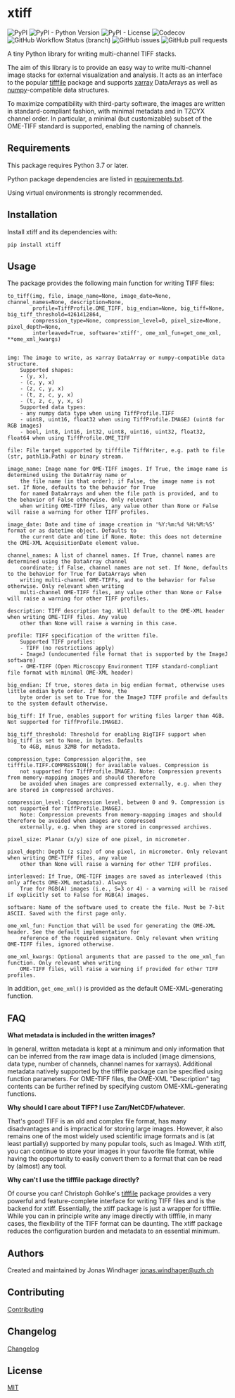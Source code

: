 # xtiff

![PyPI](https://img.shields.io/pypi/v/xtiff)
![PyPI - Python Version](https://img.shields.io/pypi/pyversions/xtiff)
![PyPI - License](https://img.shields.io/pypi/l/xtiff)
![Codecov](https://img.shields.io/codecov/c/github/BodenmillerGroup/xtiff)
![GitHub Workflow Status (branch)](https://img.shields.io/github/workflow/status/BodenmillerGroup/xtiff/test-and-deploy/master)
![GitHub issues](https://img.shields.io/github/issues/BodenmillerGroup/xtiff)
![GitHub pull requests](https://img.shields.io/github/issues-pr/BodenmillerGroup/xtiff)

A tiny Python library for writing multi-channel TIFF stacks.

The aim of this library is to provide an easy way to write multi-channel image stacks for external visualization and
analysis. It acts as an interface to the popular [tifffile](https://www.lfd.uci.edu/~gohlke/) package and supports
[xarray](http://xarray.pydata.org) DataArrays as well as [numpy](https://www.numpy.org)-compatible data structures.

To maximize compatibility with third-party software, the images are written in standard-compliant fashion, with minimal
metadata and in TZCYX channel order. In particular, a minimal (but customizable) subset of the OME-TIFF standard is
supported, enabling the naming of channels.

## Requirements

This package requires Python 3.7 or later.

Python package dependencies are listed in [requirements.txt](https://github.com/BodenmillerGroup/xtiff/blob/master/requirements.txt).

Using virtual environments is strongly recommended.

## Installation

Install xtiff and its dependencies with:

    pip install xtiff


## Usage

The package provides the following main function for writing TIFF files:

    to_tiff(img, file, image_name=None, image_date=None, channel_names=None, description=None, 
            profile=TiffProfile.OME_TIFF, big_endian=None, big_tiff=None, big_tiff_threshold=4261412864, 
            compression_type=None, compression_level=0, pixel_size=None, pixel_depth=None, 
            interleaved=True, software='xtiff', ome_xml_fun=get_ome_xml, **ome_xml_kwargs)
    

    img: The image to write, as xarray DataArray or numpy-compatible data structure.
        Supported shapes:
        - (y, x),
        - (c, y, x)
        - (z, c, y, x)
        - (t, z, c, y, x)
        - (t, z, c, y, x, s)
        Supported data types:
        - any numpy data type when using TiffProfile.TIFF
        - uint8, uint16, float32 when using TiffProfile.IMAGEJ (uint8 for RGB images)
        - bool, int8, int16, int32, uint8, uint16, uint32, float32, float64 when using TiffProfile.OME_TIFF

    file: File target supported by tifffile TiffWriter, e.g. path to file (str, pathlib.Path) or binary stream.

    image_name: Image name for OME-TIFF images. If True, the image name is determined using the DataArray name or
        the file name (in that order); if False, the image name is not set. If None, defaults to the behavior for True
        for named DataArrays and when the file path is provided, and to the behavior of False otherwise. Only relevant
        when writing OME-TIFF files, any value other than None or False will raise a warning for other TIFF profiles.

    image_date: Date and time of image creation in '%Y:%m:%d %H:%M:%S' format or as datetime object. Defaults to
        the current date and time if None. Note: this does not determine the OME-XML AcquisitionDate element value.

    channel_names: A list of channel names. If True, channel names are determined using the DataArray channel
        coordinate; if False, channel names are not set. If None, defaults to the behavior for True for DataArrays when
        writing multi-channel OME-TIFFs, and to the behavior for False otherwise. Only relevant when writing
        multi-channel OME-TIFF files, any value other than None or False will raise a warning for other TIFF profiles.

    description: TIFF description tag. Will default to the OME-XML header when writing OME-TIFF files. Any value
        other than None will raise a warning in this case.

    profile: TIFF specification of the written file.
        Supported TIFF profiles:
        - TIFF (no restrictions apply)
        - ImageJ (undocumented file format that is supported by the ImageJ software)
        - OME-TIFF (Open Microscopy Environment TIFF standard-compliant file format with minimal OME-XML header)

    big_endian: If true, stores data in big endian format, otherwise uses little endian byte order. If None, the
        byte order is set to True for the ImageJ TIFF profile and defaults to the system default otherwise.

    big_tiff: If True, enables support for writing files larger than 4GB. Not supported for TiffProfile.IMAGEJ.

    big_tiff_threshold: Threshold for enabling BigTIFF support when big_tiff is set to None, in bytes. Defaults
        to 4GB, minus 32MB for metadata.

    compression_type: Compression algorithm, see tifffile.TIFF.COMPRESSION() for available values. Compression is
        not supported for TiffProfile.IMAGEJ. Note: Compression prevents from memory-mapping images and should therefore
        be avoided when images are compressed externally, e.g. when they are stored in compressed archives.

    compression_level: Compression level, between 0 and 9. Compression is not supported for TiffProfile.IMAGEJ.
        Note: Compression prevents from memory-mapping images and should therefore be avoided when images are compressed
        externally, e.g. when they are stored in compressed archives.

    pixel_size: Planar (x/y) size of one pixel, in micrometer.

    pixel_depth: Depth (z size) of one pixel, in micrometer. Only relevant when writing OME-TIFF files, any value
        other than None will raise a warning for other TIFF profiles.

    interleaved: If True, OME-TIFF images are saved as interleaved (this only affects OME-XML metadata). Always
        True for RGB(A) images (i.e., S=3 or 4) - a warning will be raised if explicitly set to False for RGB(A) images.

    software: Name of the software used to create the file. Must be 7-bit ASCII. Saved with the first page only.

    ome_xml_fun: Function that will be used for generating the OME-XML header. See the default implementation for
        reference of the required signature. Only relevant when writing OME-TIFF files, ignored otherwise.

    ome_xml_kwargs: Optional arguments that are passed to the ome_xml_fun function. Only relevant when writing
        OME-TIFF files, will raise a warning if provided for other TIFF profiles.

In addition, `get_ome_xml()` is provided as the default OME-XML-generating function.

## FAQ

**What metadata is included in the written images?**

In general, written metadata is kept at a minimum and only information that can be inferred from the raw image data is
included (image dimensions, data type, number of channels, channel names for xarrays). Additional metadata natively supported by the
tifffile package can be specified using function parameters. For OME-TIFF files, the OME-XML "Description" tag contents
can be further refined by specifying custom OME-XML-generating functions.

**Why should I care about TIFF? I use Zarr/NetCDF/whatever.**

That's good! TIFF is an old and complex file format, has many disadvantages and is impractical for storing large images.
However, it also remains one of the most widely used scientific image formats and is (at least partially) supported by
many popular tools, such as ImageJ. With xtiff, you can continue to store your images in your favorite file format,
while having the opportunity to easily convert them to a format that can be read by (almost) any tool.

**Why can't I use the tifffile package directly?**

Of course you can! Christoph Gohlke's [tifffile](https://www.lfd.uci.edu/~gohlke/) package provides a very powerful and
feature-complete interface for writing TIFF files and is the backend for xtiff. Essentially, the xtiff package is just a
wrapper for tifffile. While you can in principle write any image directly with tifffile, in many cases, the flexibility
of the TIFF format can be daunting. The xtiff package reduces the configuration burden and metadata to an essential
minimum.

## Authors

Created and maintained by Jonas Windhager [jonas.windhager@uzh.ch](mailto:jonas.windhager@uzh.ch)

## Contributing

[Contributing](https://github.com/BodenmillerGroup/xtiff/blob/master/CONTRIBUTING.md)

## Changelog

[Changelog](https://github.com/BodenmillerGroup/xtiff/blob/master/CHANGELOG.md)

## License

[MIT](https://github.com/BodenmillerGroup/xtiff/blob/master/LICENSE.md)
